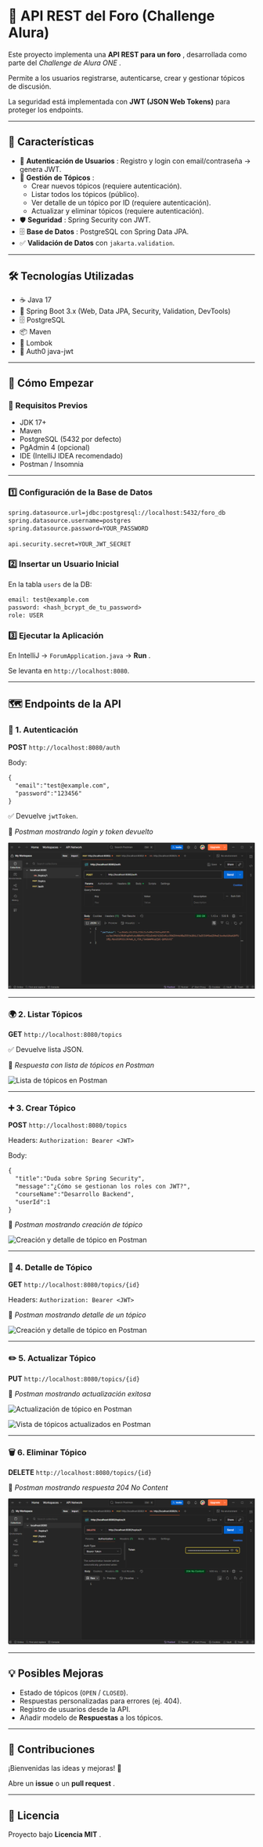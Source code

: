 # 💬 API REST del Foro (Challenge Alura)

Este proyecto implementa una  **API REST para un foro** , desarrollada como parte del  *Challenge de Alura ONE* .

Permite a los usuarios registrarse, autenticarse, crear y gestionar tópicos de discusión.

La seguridad está implementada con **JWT (JSON Web Tokens)** para proteger los endpoints.

---

## 🌟 Características

* 🔑  **Autenticación de Usuarios** : Registro y login con email/contraseña → genera JWT.
* 📝  **Gestión de Tópicos** :
  * Crear nuevos tópicos (requiere autenticación).
  * Listar todos los tópicos (público).
  * Ver detalle de un tópico por ID (requiere autenticación).
  * Actualizar y eliminar tópicos (requiere autenticación).
* 🛡️  **Seguridad** : Spring Security con JWT.
* 🗄️  **Base de Datos** : PostgreSQL con Spring Data JPA.
* ✅ **Validación de Datos** con `jakarta.validation`.

---

## 🛠️ Tecnologías Utilizadas

* ☕ Java 17
* 🚀 Spring Boot 3.x (Web, Data JPA, Security, Validation, DevTools)
* 🗄️ PostgreSQL
* 📦 Maven
* 📝 Lombok
* 🔐 Auth0 java-jwt

---

## 🚀 Cómo Empezar

### 📌 Requisitos Previos

* JDK 17+
* Maven
* PostgreSQL (5432 por defecto)
* PgAdmin 4 (opcional)
* IDE (IntelliJ IDEA recomendado)
* Postman / Insomnia

---

### 1️⃣ Configuración de la Base de Datos

<pre class="overflow-visible!" data-start="1598" data-end="1792"><div class="contain-inline-size rounded-2xl relative bg-token-sidebar-surface-primary"><div class="sticky top-9"><div class="absolute end-0 bottom-0 flex h-9 items-center pe-2"><div class="bg-token-bg-elevated-secondary text-token-text-secondary flex items-center gap-4 rounded-sm px-2 font-sans text-xs"><span class="" data-state="closed"></span></div></div></div><div class="overflow-y-auto p-4" dir="ltr"><code class="whitespace-pre! language-properties"><span>spring.datasource.url=jdbc:postgresql://localhost:5432/foro_db
spring.datasource.username=postgres
spring.datasource.password=YOUR_PASSWORD

api.security.secret=YOUR_JWT_SECRET
</span></code></div></div></pre>

### 2️⃣ Insertar un Usuario Inicial

En la tabla `users` de la DB:

<pre class="overflow-visible!" data-start="1860" data-end="1944"><div class="contain-inline-size rounded-2xl relative bg-token-sidebar-surface-primary"><div class="sticky top-9"><div class="absolute end-0 bottom-0 flex h-9 items-center pe-2"><div class="bg-token-bg-elevated-secondary text-token-text-secondary flex items-center gap-4 rounded-sm px-2 font-sans text-xs"><span class="" data-state="closed"></span></div></div></div><div class="overflow-y-auto p-4" dir="ltr"><code class="whitespace-pre! language-sql"><span><span>email: test</span><span>@example</span><span>.com
password: </span><span><</span><span>hash_bcrypt_de_tu_password</span><span>></span><span>
role: </span><span>USER</span><span>
</span></span></code></div></div></pre>

### 3️⃣ Ejecutar la Aplicación

En IntelliJ → `ForumApplication.java` →  **Run** .

Se levanta en `http://localhost:8080`.

---

## 🗺️ Endpoints de la API

### 🔐 1. Autenticación

**POST** `http://localhost:8080/auth`

Body:

<pre class="overflow-visible!" data-start="2171" data-end="2240"><div class="contain-inline-size rounded-2xl relative bg-token-sidebar-surface-primary"><div class="sticky top-9"><div class="absolute end-0 bottom-0 flex h-9 items-center pe-2"><div class="bg-token-bg-elevated-secondary text-token-text-secondary flex items-center gap-4 rounded-sm px-2 font-sans text-xs"><span class="" data-state="closed"></span></div></div></div><div class="overflow-y-auto p-4" dir="ltr"><code class="whitespace-pre! language-json"><span><span>{</span><span>
  </span><span>"email"</span><span>:</span><span></span><span>"test@example.com"</span><span>,</span><span>
  </span><span>"password"</span><span>:</span><span></span><span>"123456"</span><span>
</span><span>}</span><span>
</span></span></code></div></div></pre>

✅ Devuelve `jwtToken`.

📸 *Postman mostrando login y token devuelto*

![Login exitoso en Postman](assets/Autorización-del-tópico.png)

---

### 🌍 2. Listar Tópicos

**GET** `http://localhost:8080/topics`

✅ Devuelve lista JSON.

📸 *Respuesta con lista de tópicos en Postman*

![Lista de tópicos en Postman](assets/Mostrar-todos-los-tópicos.png)

---

### ➕ 3. Crear Tópico

**POST** `http://localhost:8080/topics`

Headers: `Authorization: Bearer <JWT>`

Body:

<pre class="overflow-visible!" data-start="2613" data-end="2775"><div class="contain-inline-size rounded-2xl relative bg-token-sidebar-surface-primary"><div class="sticky top-9"><div class="absolute end-0 bottom-0 flex h-9 items-center pe-2"><div class="bg-token-bg-elevated-secondary text-token-text-secondary flex items-center gap-4 rounded-sm px-2 font-sans text-xs"><span class="" data-state="closed"></span></div></div></div><div class="overflow-y-auto p-4" dir="ltr"><code class="whitespace-pre! language-json"><span><span>{</span><span>
  </span><span>"title"</span><span>:</span><span></span><span>"Duda sobre Spring Security"</span><span>,</span><span>
  </span><span>"message"</span><span>:</span><span></span><span>"¿Cómo se gestionan los roles con JWT?"</span><span>,</span><span>
  </span><span>"courseName"</span><span>:</span><span></span><span>"Desarrollo Backend"</span><span>,</span><span>
  </span><span>"userId"</span><span>:</span><span></span><span>1</span><span>
</span><span>}</span><span>
</span></span></code></div></div></pre>

📸 *Postman mostrando creación de tópico*

![Creación y detalle de tópico en Postman](assets/Registro-de-un-nuevo-tópico-y-detallado.png)

---

### 📌 4. Detalle de Tópico

**GET** `http://localhost:8080/topics/{id}`

Headers: `Authorization: Bearer <JWT>`

📸 *Postman mostrando detalle de un tópico*

![Creación y detalle de tópico en Postman](assets/Registro-de-un-nuevo-tópico-y-detallado.png)


---

### ✏️ 5. Actualizar Tópico

**PUT** `http://localhost:8080/topics/{id}`

📸 *Postman mostrando actualización exitosa*

![Actualización de tópico en Postman](assets/Tópico-actualizado.png)

![Vista de tópicos actualizados en Postman](assets/Tópicos-actualizados.png)

---

### 🗑️ 6. Eliminar Tópico

**DELETE** `http://localhost:8080/topics/{id}`

📸 *Postman mostrando respuesta 204 No Content*

![Eliminación de tópico en Postman](assets/Eliminación-del-tópico.png)

---

## 💡 Posibles Mejoras

* Estado de tópicos (`OPEN` / `CLOSED`).
* Respuestas personalizadas para errores (ej. 404).
* Registro de usuarios desde la API.
* Añadir modelo de **Respuestas** a los tópicos.

---

## 🤝 Contribuciones

¡Bienvenidas las ideas y mejoras! 🎉

Abre un **issue** o un  **pull request** .

---

## 📄 Licencia

Proyecto bajo  **Licencia MIT** .
